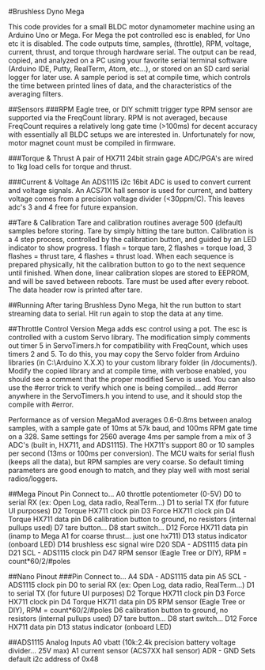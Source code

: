 #Brushless Dyno Mega

This code provides for a small BLDC motor dynamometer machine using an Arduino Uno or Mega. For Mega the pot controlled esc is enabled, for Uno etc it is disabled. The code outputs time, samples, (throttle), RPM, voltage, current, thrust, and torque through hardware serial. The output can be read, copied, and analyzed on a PC using your favorite serial terminal software (Arduino IDE, Putty, RealTerm, Atom, etc...), or stored on an SD card serial logger for later use. A sample period is set at compile time, which controls the time between printed lines of data, and the characteristics of the averaging filters.

##Sensors
###RPM
Eagle tree, or DIY schmitt trigger type RPM sensor are supported via the FreqCount library. RPM is not averaged, because FreqCount requires a relatively long gate time (>100ms) for decent accuracy with essentially all BLDC setups we are interested in. Unfortunately for now, motor magnet count must be compiled in firmware.

###Torque & Thrust
A pair of HX711 24bit strain gage ADC/PGA's are wired to 1kg load cells for torque and thrust.

###Current & Voltage
An ADS1115 i2c 16bit ADC is used to convert current and voltage signals. An ACS71X hall sensor is used for current, and battery voltage comes from a precision voltage divider (<30ppm/C). This leaves adc's 3 and 4 free for future expansion.

##Tare & Calibration
Tare and calibration routines average 500 (default) samples before storing. Tare by simply hitting the tare button. Calibration is a 4 step process, controlled by the calibration button, and guided by an LED indicator to show progress. 1 flash = torque tare, 2 flashes = torque load, 3 flashes = thrust tare, 4 flashes = thrust load. When each sequence is prepared physically, hit the calibration button to go to the next sequence until finished. When done, linear calibration slopes are stored to EEPROM, and will be saved between reboots. Tare must be used after every reboot. The data header row is printed after tare.

##Running
After taring Brushless Dyno Mega, hit the run button to start streaming data to serial. Hit run again to stop the data at any time.

##Throttle Control
Version Mega adds esc control using a pot. The esc is controlled with a custom Servo library. The modification simply comments out timer 5 in ServoTimers.h for compatibility with FreqCount, which uses timers 2 and 5. To do this, you may copy the Servo folder from Arduino libraries (in C:\Arduino X.X.X\) to your custom library folder (in /documents/). Modify the copied library and at compile time, with verbose enabled, you should see a comment that the proper modified
Servo is used. You can also use the #error trick to verify which one is being compiled... add #error anywhere in the ServoTimers.h you intend to use, and it should stop the compile with #error.

Performance as of version MegaMod averages 0.6-0.8ms between analog samples, with a sample gate of 10ms at 57k baud, and 100ms RPM gate time on a 328. Same settings for 2560 average 4ms per sample from a mix of 3 ADC's (built in, HX711, and ADS1115). The HX711's support 80 or 10 samples per
second (13ms or 100ms per conversion). The MCU waits for serial flush (keeps all the data), but RPM samples are very coarse. So default timing parameters are good enough to match, and they play well with most serial radios/loggers.

##Mega Pinout
Pin         Connect to...
A0          throttle potentiometer (0-5V)
D0          to serial RX (ex: Open Log, data radio, RealTerm...)
D1          to serial TX (for future UI purposes)
D2          Torque HX711 clock pin
D3          Force HX711 clock pin
D4          Torque HX711 data pin
D6          calibration button to ground, no resistors (internal pullups used)
D7          tare button...
D8          start switch...
D12         Force HX711 data pin (inamp to Mega A1 for coarse thrust... just one hx711)
D13         status indicator (onboard LED)
D14         brushless esc signal wire
D20         SDA - ADS1115 data pin
D21         SCL - ADS1115 clock pin
D47         RPM sensor (Eagle Tree or DIY), RPM = count*60/2/#poles

##Nano Pinout
###Pin         Connect to...
A4          SDA - ADS1115 data pin
A5          SCL - ADS1115 clock pin
D0          to serial RX (ex: Open Log, data radio, RealTerm...)
D1          to serial TX (for future UI purposes)
D2          Torque HX711 clock pin
D3          Force HX711 clock pin
D4          Torque HX711 data pin
D5          RPM sensor (Eagle Tree or DIY), RPM = count*60/2/#poles
D6          calibration button to ground, no resistors (internal pullups used)
D7          tare button...
D8          start switch...
D12         Force HX711 data pin
D13         status indicator (onboard LED)

##ADS1115 Analog Inputs
A0          vbatt (10k:2.4k precision battery voltage divider... 25V max)
A1          current sensor (ACS7XX hall sensor)
ADR - GND   Sets default i2c address of 0x48
